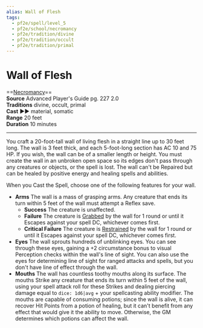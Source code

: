 ```yaml
---
alias: Wall of Flesh
tags:
  - pf2e/spell/level_5
  - pf2e/school/necromancy
  - pf2e/tradition/divine
  - pf2e/tradition/occult
  - pf2e/tradition/primal
---
```


# Wall of Flesh

==[Necromancy](Necromancy.md)==  
__Source__ Advanced Player's Guide pg. 227 2.0  
**Traditions** divine, occult, primal  
**Cast** ►► material, somatic  
**Range** 20 feet  
**Duration** 10 minutes

---

You craft a 20-foot-tall wall of living flesh in a straight line up to 30 feet long. The wall is 3 feet thick, and each 5-foot-long section has AC 10 and 75 HP. If you wish, the wall can be of a smaller length or height. You must create the wall in an unbroken open space so its edges don't pass through any creatures or objects, or the spell is lost. The wall can't be Repaired but can be healed by positive energy and healing spells and abilities.

When you Cast the Spell, choose one of the following features for your wall.

- **Arms** The wall is a mass of grasping arms. Any creature that ends its turn within 5 feet of the wall must attempt a Reflex save.
	- **Success** The creature is unaffected.
	- **Failure** The creature is [Grabbed](Grabbed.md) by the wall for 1 round or until it Escapes against your spell DC, whichever comes first.
	- **Critical Failure** The creature is [Restrained](Restrained.md) by the wall for 1 round or until it Escapes against your spell DC, whichever comes first.
- **Eyes** The wall sprouts hundreds of unblinking eyes. You can see through these eyes, gaining a +2 circumstance bonus to visual Perception checks within the wall's line of sight. You can also use the eyes for determining line of sight for ranged attacks and spells, but you don't have line of effect through the wall.
- **Mouths** The wall has countless toothy mouths along its surface. The mouths Strike any creature that ends its turn within 5 feet of the wall, using your spell attack roll for these Strikes and dealing piercing damage equal to `dice: 1d6|avg` + your spellcasting ability modifier. The mouths are capable of consuming potions; since the wall is alive, it can recover Hit Points from a potion of healing, but it can't benefit from any effect that would give it the ability to move. Otherwise, the GM determines which potions can affect the wall.
